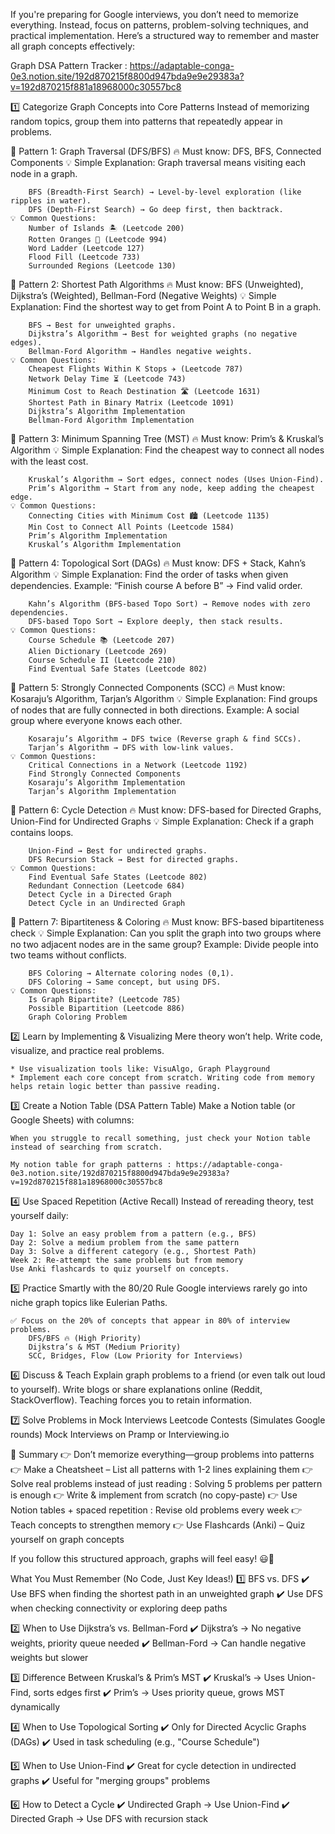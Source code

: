 If you're preparing for Google interviews, you don’t need to memorize everything. Instead, focus on patterns, problem-solving techniques, and practical implementation. Here’s a structured way to remember and master all graph concepts effectively:

Graph DSA Pattern Tracker :  https://adaptable-conga-0e3.notion.site/192d870215f8800d947bda9e9e29383a?v=192d870215f881a18968000c30557bc8

1️⃣ Categorize Graph Concepts into Core Patterns
    Instead of memorizing random topics, group them into patterns that repeatedly appear in problems.

🔹 Pattern 1: Graph Traversal (DFS/BFS)
    🔥 Must know: DFS, BFS, Connected Components
    💡 Simple Explanation:
        Graph traversal means visiting each node in a graph.

        BFS (Breadth-First Search) → Level-by-level exploration (like ripples in water).
        DFS (Depth-First Search) → Go deep first, then backtrack.
    💡 Common Questions:
        Number of Islands 🏝️ (Leetcode 200)
        Rotten Oranges 🍊 (Leetcode 994)
        Word Ladder (Leetcode 127)
        Flood Fill (Leetcode 733)
        Surrounded Regions (Leetcode 130)

🔹 Pattern 2: Shortest Path Algorithms
    🔥 Must know: BFS (Unweighted), Dijkstra’s (Weighted), Bellman-Ford (Negative Weights)
    💡 Simple Explanation:
        Find the shortest way to get from Point A to Point B in a graph.

        BFS → Best for unweighted graphs.
        Dijkstra’s Algorithm → Best for weighted graphs (no negative edges).
        Bellman-Ford Algorithm → Handles negative weights.
    💡 Common Questions:
        Cheapest Flights Within K Stops ✈️ (Leetcode 787)
        Network Delay Time ⏳ (Leetcode 743)
        Minimum Cost to Reach Destination 🛣️ (Leetcode 1631)
        Shortest Path in Binary Matrix (Leetcode 1091)
        Dijkstra’s Algorithm Implementation
        Bellman-Ford Algorithm Implementation

🔹 Pattern 3: Minimum Spanning Tree (MST)
    🔥 Must know: Prim’s & Kruskal’s Algorithm
    💡 Simple Explanation:
        Find the cheapest way to connect all nodes with the least cost.

        Kruskal’s Algorithm → Sort edges, connect nodes (Uses Union-Find).
        Prim’s Algorithm → Start from any node, keep adding the cheapest edge.
    💡 Common Questions:
        Connecting Cities with Minimum Cost 🏙️ (Leetcode 1135)
        Min Cost to Connect All Points (Leetcode 1584)
        Prim’s Algorithm Implementation
        Kruskal’s Algorithm Implementation

🔹 Pattern 4: Topological Sort (DAGs)
    🔥 Must know: DFS + Stack, Kahn’s Algorithm
    💡 Simple Explanation:
        Find the order of tasks when given dependencies.
        Example: “Finish course A before B” → Find valid order.

        Kahn’s Algorithm (BFS-based Topo Sort) → Remove nodes with zero dependencies.
        DFS-based Topo Sort → Explore deeply, then stack results.       
    💡 Common Questions:
        Course Schedule 📚 (Leetcode 207)
        Alien Dictionary (Leetcode 269)
        Course Schedule II (Leetcode 210)
        Find Eventual Safe States (Leetcode 802)


🔹 Pattern 5: Strongly Connected Components (SCC)
    🔥 Must know: Kosaraju’s Algorithm, Tarjan’s Algorithm
    💡 Simple Explanation:
        Find groups of nodes that are fully connected in both directions.
        Example: A social group where everyone knows each other.

        Kosaraju’s Algorithm → DFS twice (Reverse graph & find SCCs).
        Tarjan’s Algorithm → DFS with low-link values.
    💡 Common Questions:
        Critical Connections in a Network (Leetcode 1192)
        Find Strongly Connected Components
        Kosaraju’s Algorithm Implementation
        Tarjan’s Algorithm Implementation

🔹 Pattern 6: Cycle Detection
    🔥 Must know: DFS-based for Directed Graphs, Union-Find for Undirected Graphs
    💡 Simple Explanation:
        Check if a graph contains loops.

        Union-Find → Best for undirected graphs.
        DFS Recursion Stack → Best for directed graphs.
    💡 Common Questions:
        Find Eventual Safe States (Leetcode 802)
        Redundant Connection (Leetcode 684)
        Detect Cycle in a Directed Graph
        Detect Cycle in an Undirected Graph

🔹 Pattern 7: Bipartiteness & Coloring
    🔥 Must know: BFS-based bipartiteness check
    💡 Simple Explanation:
        Can you split the graph into two groups where no two adjacent nodes are in the same group?
        Example: Divide people into two teams without conflicts.

        BFS Coloring → Alternate coloring nodes (0,1).
        DFS Coloring → Same concept, but using DFS.
    💡 Common Questions:
        Is Graph Bipartite? (Leetcode 785)
        Possible Bipartition (Leetcode 886)
        Graph Coloring Problem

2️⃣ Learn by Implementing & Visualizing
    Mere theory won’t help. Write code, visualize, and practice real problems.

    * Use visualization tools like: VisuAlgo, Graph Playground
    * Implement each core concept from scratch. Writing code from memory helps retain logic better than passive reading.

3️⃣ Create a Notion Table (DSA Pattern Table)
    Make a Notion table (or Google Sheets) with columns:

    When you struggle to recall something, just check your Notion table instead of searching from scratch.

    My notion table for graph patterns : https://adaptable-conga-0e3.notion.site/192d870215f8800d947bda9e9e29383a?v=192d870215f881a18968000c30557bc8

4️⃣ Use Spaced Repetition (Active Recall)
    Instead of rereading theory, test yourself daily:

    Day 1: Solve an easy problem from a pattern (e.g., BFS)
    Day 2: Solve a medium problem from the same pattern
    Day 3: Solve a different category (e.g., Shortest Path)
    Week 2: Re-attempt the same problems but from memory
    Use Anki flashcards to quiz yourself on concepts.

5️⃣ Practice Smartly with the 80/20 Rule
    Google interviews rarely go into niche graph topics like Eulerian Paths.
    
    ✅ Focus on the 20% of concepts that appear in 80% of interview problems.
        DFS/BFS 🔥 (High Priority)
        Dijkstra’s & MST (Medium Priority)
        SCC, Bridges, Flow (Low Priority for Interviews)

6️⃣ Discuss & Teach
    Explain graph problems to a friend (or even talk out loud to yourself).
    Write blogs or share explanations online (Reddit, StackOverflow).
    Teaching forces you to retain information.

7️⃣ Solve Problems in Mock Interviews
    Leetcode Contests (Simulates Google rounds)
    Mock Interviews on Pramp or Interviewing.io

🚀 Summary
👉 Don’t memorize everything—group problems into patterns
👉 Make a Cheatsheet – List all patterns with 1-2 lines explaining them
👉 Solve real problems instead of just reading : Solving 5 problems per pattern is enough
👉 Write & implement from scratch (no copy-paste)
👉 Use Notion tables + spaced repetition : Revise old problems every week
👉 Teach concepts to strengthen memory
👉 Use Flashcards (Anki) – Quiz yourself on graph concepts

If you follow this structured approach, graphs will feel easy! 😃🚀

What You Must Remember (No Code, Just Key Ideas!)
1️⃣ BFS vs. DFS
✔️ Use BFS when finding the shortest path in an unweighted graph
✔️ Use DFS when checking connectivity or exploring deep paths

2️⃣ When to Use Dijkstra’s vs. Bellman-Ford
✔️ Dijkstra’s → No negative weights, priority queue needed
✔️ Bellman-Ford → Can handle negative weights but slower

3️⃣ Difference Between Kruskal’s & Prim’s MST
✔️ Kruskal’s → Uses Union-Find, sorts edges first
✔️ Prim’s → Uses priority queue, grows MST dynamically

4️⃣ When to Use Topological Sorting
✔️ Only for Directed Acyclic Graphs (DAGs)
✔️ Used in task scheduling (e.g., "Course Schedule")

5️⃣ When to Use Union-Find
✔️ Great for cycle detection in undirected graphs
✔️ Useful for "merging groups" problems

6️⃣ How to Detect a Cycle
✔️ Undirected Graph → Use Union-Find
✔️ Directed Graph → Use DFS with recursion stack